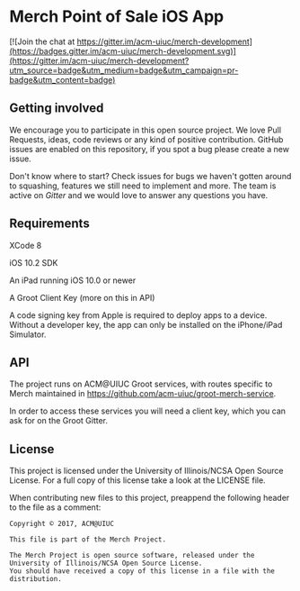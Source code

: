 # Merch Point of Sale iOS App

[![Join the chat at https://gitter.im/acm-uiuc/merch-development](https://badges.gitter.im/acm-uiuc/merch-development.svg)](https://gitter.im/acm-uiuc/merch-development?utm_source=badge&utm_medium=badge&utm_campaign=pr-badge&utm_content=badge)

## Getting involved

We encourage you to participate in this open source project. We love Pull Requests, ideas, code reviews or any kind of positive contribution. GitHub issues are enabled on this repository, if you spot a bug please create a new issue.

Don't know where to start? Check issues for bugs we haven't gotten around to squashing, features we still need to implement and more. The team is active on *Gitter* and we would love to answer any questions you have.

## Requirements

XCode 8

iOS 10.2 SDK

An iPad running iOS 10.0 or newer

A Groot Client Key (more on this in API)

A code signing key from Apple is required to deploy apps to a device. Without a developer key, the app can only be installed on the iPhone/iPad Simulator.

## API

The project runs on ACM@UIUC Groot services, with routes specific to Merch maintained in https://github.com/acm-uiuc/groot-merch-service.

In order to access these services you will need a client key, which you can ask for on the Groot Gitter.

## License

This project is licensed under the University of Illinois/NCSA Open Source License. For a full copy of this license take a look at the LICENSE file. 

When contributing new files to this project, preappend the following header to the file as a comment: 

```
Copyright © 2017, ACM@UIUC

This file is part of the Merch Project.  
 
The Merch Project is open source software, released under the University of Illinois/NCSA Open Source License. 
You should have received a copy of this license in a file with the distribution.
```
